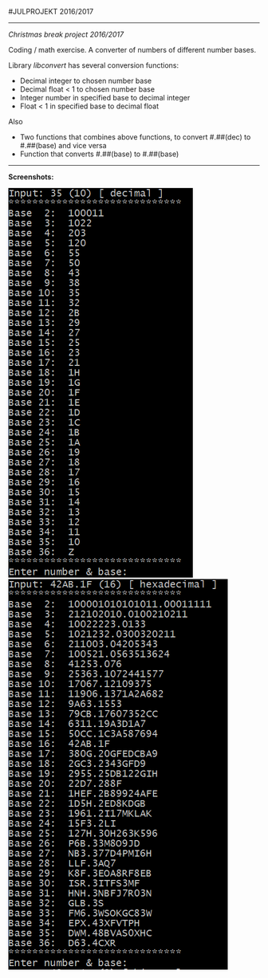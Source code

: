 #JULPROJEKT 2016/2017

---

*Christmas break project 2016/2017* 

Coding / math exercise.
A converter of numbers of different number bases.

Library *libconvert* has several conversion functions:
- Decimal integer to chosen number base
- Decimal float < 1 to chosen number base
- Integer number in specified base to decimal integer
- Float < 1 in specified base to decimal float

Also
- Two functions that combines above functions, to convert #.##(dec) to #.##(base) and vice versa
- Function that converts #.##(base) to #.##(base)


---

**Screenshots:**

![Shot 1](https://raw.githubusercontent.com/GoblinDynamiteer/XmasProject2016/master/img/img009.PNG)
![Shot 1](https://raw.githubusercontent.com/GoblinDynamiteer/XmasProject2016/master/img/img010.PNG)
